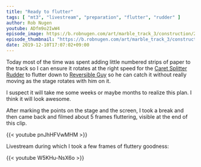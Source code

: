 ```yaml
---
title: "Ready to flutter"
tags: [ "mt3", "livestream", "preparation", "flutter", "rudder" ]
author: Rob Nugen
youtube: ADfm9o2IwW4
episode_image: https://b.robnugen.com/art/marble_track_3/construction/2019/2019_dec_10_ready_to_flutter.jpg
episode_thumbnail: "https://b.robnugen.com/art/marble_track_3/construction/2019/thumbs/2019_dec_10_ready_to_flutter.jpg"
date: 2019-12-10T17:07:02+09:00
---
```


Today most of the time was spent adding little numbered strips of
paper to the track so I can ensure it rotates at the right speed for
the [Caret Splitter Rudder](/parts/caret-splitter-rudder/) to flutter
down to [Reversible Guy](/workers/reversible/) so he can catch it
without really moving as the stage rotates with him on it.

I suspect it will take me some weeks or maybe months to realize this
plan.  I think it will look awesome.

After marking the points on the stage and the screen, I took a break
and then came back and filmed about 5 frames fluttering, visible at
the end of this clip.

{{< youtube pnJhHFVwMHM >}}

Livestream during which I took a few frames of fluttery goodness:

{{< youtube W5KHu-NsX6o >}}
